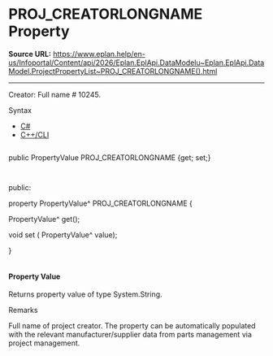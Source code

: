 # PROJ_CREATORLONGNAME Property

**Source URL:** https://www.eplan.help/en-us/Infoportal/Content/api/2026/Eplan.EplApi.DataModelu~Eplan.EplApi.DataModel.ProjectPropertyList~PROJ_CREATORLONGNAME().html

---

Creator: Full name # 10245.

Syntax

- [C#](#i-syntax-CS)
- [C++/CLI](#i-syntax-CPP2005)

```
```
public PropertyValue PROJ_CREATORLONGNAME {get; set;}
```
```

```
```
public:

property PropertyValue^ PROJ_CREATORLONGNAME {

   PropertyValue^ get();

   void set (    PropertyValue^ value);

}
```
```

#### Property Value

Returns property value of type System.String.

Remarks

Full name of project creator. The property can be automatically populated with the relevant manufacturer/supplier data from parts management via project management.
